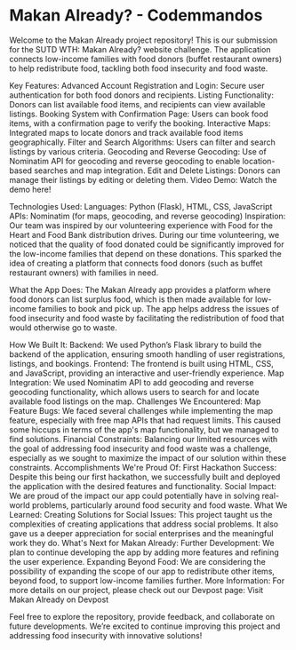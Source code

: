 # Makan Already? - Codemmandos
Welcome to the Makan Already project repository! This is our submission for the SUTD WTH: Makan Already? website challenge. The application connects low-income families with food donors (buffet restaurant owners) to help redistribute food, tackling both food insecurity and food waste.

Key Features:
Advanced Account Registration and Login: Secure user authentication for both food donors and recipients.
Listing Functionality: Donors can list available food items, and recipients can view available listings.
Booking System with Confirmation Page: Users can book food items, with a confirmation page to verify the booking.
Interactive Maps: Integrated maps to locate donors and track available food items geographically.
Filter and Search Algorithms: Users can filter and search listings by various criteria.
Geocoding and Reverse Geocoding: Use of Nominatim API for geocoding and reverse geocoding to enable location-based searches and map integration.
Edit and Delete Listings: Donors can manage their listings by editing or deleting them.
Video Demo:
Watch the demo here!

Technologies Used:
Languages: Python (Flask), HTML, CSS, JavaScript
APIs: Nominatim (for maps, geocoding, and reverse geocoding)
Inspiration:
Our team was inspired by our volunteering experience with Food for the Heart and Food Bank distribution drives. During our time volunteering, we noticed that the quality of food donated could be significantly improved for the low-income families that depend on these donations. This sparked the idea of creating a platform that connects food donors (such as buffet restaurant owners) with families in need.

What the App Does:
The Makan Already app provides a platform where food donors can list surplus food, which is then made available for low-income families to book and pick up. The app helps address the issues of food insecurity and food waste by facilitating the redistribution of food that would otherwise go to waste.

How We Built It:
Backend: We used Python’s Flask library to build the backend of the application, ensuring smooth handling of user registrations, listings, and bookings.
Frontend: The frontend is built using HTML, CSS, and JavaScript, providing an interactive and user-friendly experience.
Map Integration: We used Nominatim API to add geocoding and reverse geocoding functionality, which allows users to search for and locate available food listings on the map.
Challenges We Encountered:
Map Feature Bugs: We faced several challenges while implementing the map feature, especially with free map APIs that had request limits. This caused some hiccups in terms of the app's map functionality, but we managed to find solutions.
Financial Constraints: Balancing our limited resources with the goal of addressing food insecurity and food waste was a challenge, especially as we sought to maximize the impact of our solution within these constraints.
Accomplishments We're Proud Of:
First Hackathon Success: Despite this being our first hackathon, we successfully built and deployed the application with the desired features and functionality.
Social Impact: We are proud of the impact our app could potentially have in solving real-world problems, particularly around food security and food waste.
What We Learned:
Creating Solutions for Social Issues: This project taught us the complexities of creating applications that address social problems. It also gave us a deeper appreciation for social enterprises and the meaningful work they do.
What's Next for Makan Already:
Further Development: We plan to continue developing the app by adding more features and refining the user experience.
Expanding Beyond Food: We are considering the possibility of expanding the scope of our app to redistribute other items, beyond food, to support low-income families further.
More Information:
For more details on our project, please check out our Devpost page: Visit Makan Already on Devpost

Feel free to explore the repository, provide feedback, and collaborate on future developments. We’re excited to continue improving this project and addressing food insecurity with innovative solutions!
